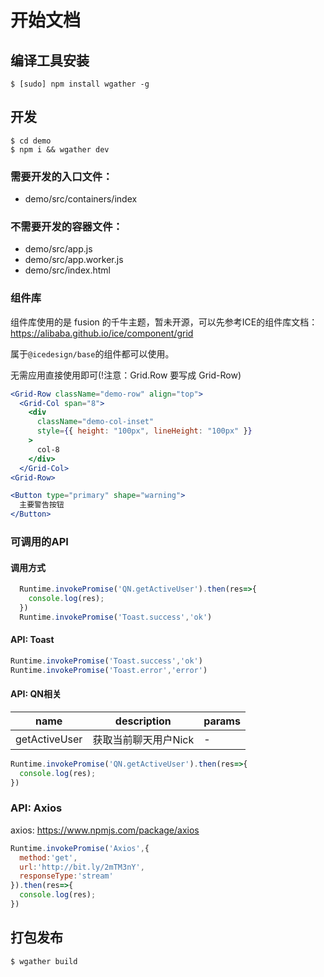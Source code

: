 # 开始文档

## 编译工具安装

```
$ [sudo] npm install wgather -g
```

## 开发

```
$ cd demo
$ npm i && wgather dev
```

### 需要开发的入口文件：
- demo/src/containers/index

### 不需要开发的容器文件：
- demo/src/app.js
- demo/src/app.worker.js
- demo/src/index.html

### 组件库

组件库使用的是 fusion 的千牛主题，暂未开源，可以先参考ICE的组件库文档：
https://alibaba.github.io/ice/component/grid

属于``@icedesign/base``的组件都可以使用。

无需应用直接使用即可(!注意：Grid.Row 要写成 Grid-Row)

```jsx
<Grid-Row className="demo-row" align="top">
  <Grid-Col span="8">
    <div
      className="demo-col-inset"
      style={{ height: "100px", lineHeight: "100px" }}
    >
      col-8
    </div>
  </Grid-Col>
<Grid-Row>
```

```jsx
<Button type="primary" shape="warning">
  主要警告按钮
</Button>
```

### 可调用的API

#### 调用方式

```javascript
  Runtime.invokePromise('QN.getActiveUser').then(res=>{
    console.log(res);
  })
  Runtime.invokePromise('Toast.success','ok')
```

#### API: Toast

```javascript
Runtime.invokePromise('Toast.success','ok')
Runtime.invokePromise('Toast.error','error')
```

#### API: QN相关

| name | description |params|
|-------- | -------- |------------ |
| getActiveUser | 获取当前聊天用户Nick |-|

```javascript
Runtime.invokePromise('QN.getActiveUser').then(res=>{
  console.log(res);
})
```

### API: Axios

 axios: https://www.npmjs.com/package/axios
  
```javascript
Runtime.invokePromise('Axios',{
  method:'get',
  url:'http://bit.ly/2mTM3nY',
  responseType:'stream'
}).then(res=>{
  console.log(res);
})
```

## 打包发布

```
$ wgather build
```
